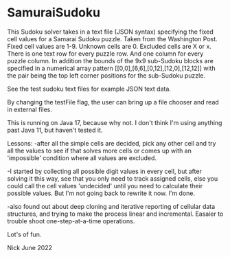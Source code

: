 # SamuraiSudoku
This Sudoku solver takes in a text file (JSON syntax) specifying the fixed cell values for a Samarai Sudoku puzzle.
Taken from the Washington Post. Fixed cell values are 1-9. Unknown cells are 0. Excluded cells are X or x.
There is one text row for every puzzle row. And one column for every puzzle column. In addition the bounds of the 9x9
sub-Sudoku blocks are specified in a numerical array pattern [[0,0],[6,6],[0,12],[12,0],[12,12]] with the pair being the
top left corner positions for the sub-Sudoku puzzle.

See the test sudoku text files for example JSON text data.

By changing the testFile flag, the user can bring up a file chooser and read in external files. 

This is running on Java 17, because why not. I don't think I'm using anything past Java 11, but haven't tested it.

Lessons:
-after all the simple cells are decided, pick any other cell and try all the values to see if that solves more cells or
comes up with an 'impossible' condition where all values are excluded. 

-I started by collecting all possible digit values in every cell, but after solving it this way, see that you only need
to track assigned cells, else you could call the cell values 'undecided' until you need to calculate their possible values.
But I'm not going back to rewrite it now. I'm done.

-also found out about deep cloning and iterative reporting of cellular data structures, and trying to make the process
linear and incremental. Easaier to trouble shoot one-step-at-a-time operations.

Lot's of fun. 


Nick
June 2022

